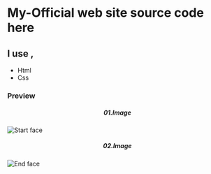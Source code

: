 <h1> My-Official web site source code here </h1>
<h2> I use ,</h2>
<ul>
    <li>Html </li>
    <li>Css </li>
</ul>
<h3>Preview</h3>
<h5 style="text-align: center;">01.Image</h5>
<img src="https://telegra.ph/file/7f68f2246a8b697935396.jpg" alt="Start face">
<h5 style="text-align: center;">02.Image</h5>
<img src="https://telegra.ph/file/57f8a0914527f8d84b8b8.jpg" alt="End face">